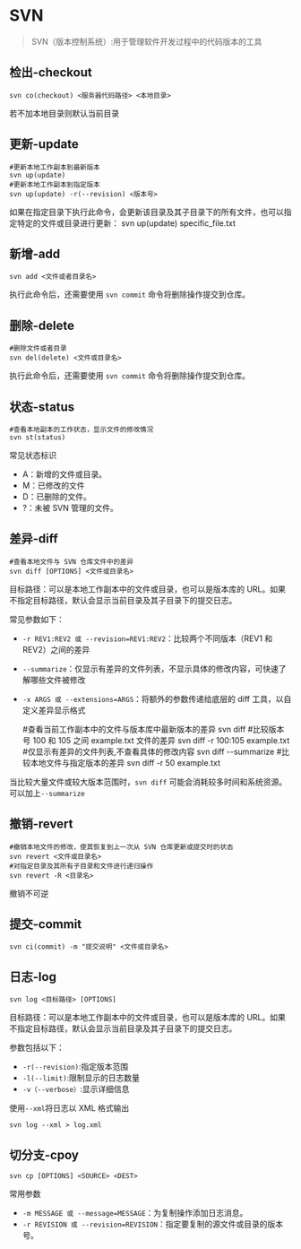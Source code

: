 # SVN

> SVN（版本控制系统）:用于管理软件开发过程中的代码版本的工具

## 检出-checkout

    svn co(checkout) <服务器代码路径> <本地目录>

若不加本地目录则默认当前目录

## 更新-update

    #更新本地工作副本到最新版本
    svn up(update)
    #更新本地工作副本到指定版本
    svn up(update) -r(--revision) <版本号>

如果在指定目录下执行此命令，会更新该目录及其子目录下的所有文件，也可以指定特定的文件或目录进行更新：
    svn up(update) specific_file.txt

## 新增-add

    svn add <文件或者目录名>

执行此命令后，还需要使用 `svn commit` 命令将删除操作提交到仓库。

## 删除-delete

    #删除文件或者目录
    svn del(delete) <文件或目录名>

执行此命令后，还需要使用 `svn commit` 命令将删除操作提交到仓库。

## 状态-status

    #查看本地副本的工作状态，显示文件的修改情况
    svn st(status)

常见状态标识

- A：新增的文件或目录。
- M：已修改的文件
- D：已删除的文件。
- ?：未被 SVN 管理的文件。

## 差异-diff

    #查看本地文件与 SVN 仓库文件中的差异
    svn diff [OPTIONS] <文件或目录名>

目标路径：可以是本地工作副本中的文件或目录，也可以是版本库的 URL。如果不指定目标路径，默认会显示当前目录及其子目录下的提交日志。

常见参数如下：
- `-r REV1:REV2 或 --revision=REV1:REV2`：比较两个不同版本（REV1 和 REV2）之间的差异
- `--summarize`：仅显示有差异的文件列表，不显示具体的修改内容，可快速了解哪些文件被修改
- `-x ARGS 或 --extensions=ARGS`：将额外的参数传递给底层的 diff 工具，以自定义差异显示格式

    #查看当前工作副本中的文件与版本库中最新版本的差异
    svn diff
    #比较版本号 100 和 105 之间 example.txt 文件的差异
    svn diff -r 100:105 example.txt
    #仅显示有差异的文件列表,不查看具体的修改内容
    svn diff --summarize
    #比较本地文件与指定版本的差异
    svn diff -r 50 example.txt

当比较大量文件或较大版本范围时，`svn diff` 可能会消耗较多时间和系统资源。可以加上`--summarize`

## 撤销-revert

    #撤销本地文件的修改，使其恢复到上一次从 SVN 仓库更新或提交时的状态
    svn revert <文件或目录名>
    #对指定目录及其所有子目录和文件进行递归操作
    svn revert -R <目录名>

撤销不可逆

## 提交-commit

    svn ci(commit) -m "提交说明" <文件或目录名>

## 日志-log

    svn log <目标路径> [OPTIONS]

目标路径：可以是本地工作副本中的文件或目录，也可以是版本库的 URL。如果不指定目标路径，默认会显示当前目录及其子目录下的提交日志。

参数包括以下：
- `-r(--revision)`:指定版本范围
- `-l(--limit)`:限制显示的日志数量
- `-v（--verbose）`:显示详细信息

使用`--xml`将日志以 XML 格式输出

    svn log --xml > log.xml

## 切分支-cpoy

    svn cp [OPTIONS] <SOURCE> <DEST>

常用参数
- `-m MESSAGE 或 --message=MESSAGE`：为复制操作添加日志消息。
- `-r REVISION 或 --revision=REVISION`：指定要复制的源文件或目录的版本号。
